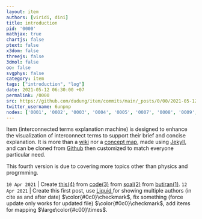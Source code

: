 ```yaml
---
layout: item
authors: [viridi, dini]
title: introduction
pid: '0000'
mathjax: true
chartjs: false
ptext: false
x3dom: false
threejs: false
3dmol: false
oo: false
svgphys: false
category: item
tags: ["introduction", "log"]
date: 2021-05-12 06:30:00 +07
permalink: /0000
src: https://github.com/dudung/item/commits/main/_posts/0/00/2021-05-12-introduction.md
twitter_username: 6unpnp
nodes: ['0001', '0002', '0003', '0004', '0005', '0007', '0008', '0009', '0010', '0011', '0012', '0013', '0014']
---
```

Item (interconnected terms explanation machine) is designed to enhance the visualization of interconnect terms to support their brief and concise explanation. It is more than a [wiki](https://en.wikipedia.org/wiki/Wiki) nor a [concept map](https://ctl.byu.edu/tip/concept-mapping), made using [Jekyll](https://jekyllrb.com/), and can be cloned from [Github](https://github.com/dudung/item) then customized to match everyone particular need. 

This fourth version is due to covering more topics other than physics and progrmming.

`10 Apr 2021` | Create [this(4)](https://dudung.github.io/item) from [code(3)](https://dudung.github.io/code) from [soal(2)](https://dudung.github.io/soal) from [butiran(1)](https://butiran.github.io).
`12 Apr 2021` | Create this first post, use [Liquid ](https://shopify.github.io/liquid/) for showing multiple authors (in cite as and after date) $\color{#0c0}\checkmark$, fix something (force update only works for updated file) $\color{#0c0}\checkmark$, add items for mapping $\large\color{#c00}\times$.
